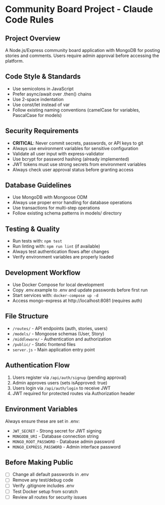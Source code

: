 # Community Board Project - Claude Code Rules

## Project Overview
A Node.js/Express community board application with MongoDB for posting stories and comments. Users require admin approval before accessing the platform.

## Code Style & Standards
- Use semicolons in JavaScript
- Prefer async/await over .then() chains
- Use 2-space indentation
- Use const/let instead of var
- Follow existing naming conventions (camelCase for variables, PascalCase for models)

## Security Requirements
- **CRITICAL**: Never commit secrets, passwords, or API keys to git
- Always use environment variables for sensitive configuration
- Validate all user input with express-validator
- Use bcrypt for password hashing (already implemented)
- JWT tokens must use strong secrets from environment variables
- Always check user approval status before granting access

## Database Guidelines
- Use MongoDB with Mongoose ODM
- Always use proper error handling for database operations
- Use transactions for multi-step operations
- Follow existing schema patterns in models/ directory

## Testing & Quality
- Run tests with: `npm test`
- Run linting with: `npm run lint` (if available)
- Always test authentication flows after changes
- Verify environment variables are properly loaded

## Development Workflow
- Use Docker Compose for local development
- Copy .env.example to .env and update passwords before first run
- Start services with: `docker-compose up -d`
- Access mongo-express at http://localhost:8081 (requires auth)

## File Structure
- `/routes/` - API endpoints (auth, stories, users)
- `/models/` - Mongoose schemas (User, Story)
- `/middleware/` - Authentication and authorization
- `/public/` - Static frontend files
- `server.js` - Main application entry point

## Authentication Flow
1. Users register via `/api/auth/signup` (pending approval)
2. Admin approves users (sets isApproved: true)
3. Users login via `/api/auth/login` to receive JWT
4. JWT required for protected routes via Authorization header

## Environment Variables
Always ensure these are set in .env:
- `JWT_SECRET` - Strong secret for JWT signing
- `MONGODB_URI` - Database connection string
- `MONGO_ROOT_PASSWORD` - Database admin password
- `MONGO_EXPRESS_PASSWORD` - Admin interface password

## Before Making Public
- [ ] Change all default passwords in .env
- [ ] Remove any test/debug code
- [ ] Verify .gitignore includes .env
- [ ] Test Docker setup from scratch
- [ ] Review all routes for security issues
